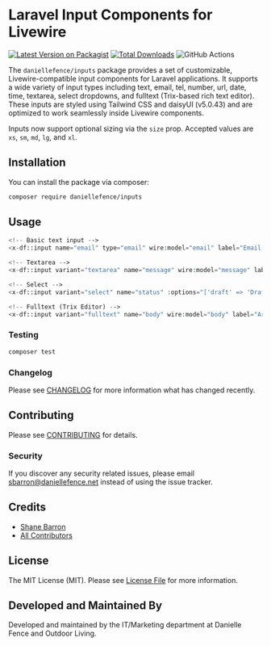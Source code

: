 # Laravel Input Components for Livewire

[![Latest Version on Packagist](https://img.shields.io/packagist/v/daniellefence/inputs.svg?style=flat-square)](https://packagist.org/packages/daniellefence/inputs)
[![Total Downloads](https://img.shields.io/packagist/dt/daniellefence/inputs.svg?style=flat-square)](https://packagist.org/packages/daniellefence/inputs)
![GitHub Actions](https://github.com/daniellefence/inputs/actions/workflows/main.yml/badge.svg)

The `daniellefence/inputs` package provides a set of customizable, Livewire-compatible input components for Laravel applications. It supports a wide variety of input types including text, email, tel, number, url, date, time, textarea, select dropdowns, and fulltext (Trix-based rich text editor). These inputs are styled using Tailwind CSS and daisyUI (v5.0.43) and are optimized to work seamlessly inside Livewire components.

Inputs now support optional sizing via the `size` prop. Accepted values are `xs`, `sm`, `md`, `lg`, and `xl`.

## Installation

You can install the package via composer:

```bash
composer require daniellefence/inputs
```

## Usage

```php
<!-- Basic text input -->
<x-df::input name="email" type="email" wire:model="email" label="Email Address" />

<!-- Textarea -->
<x-df::input variant="textarea" name="message" wire:model="message" label="Your Message" />

<!-- Select -->
<x-df::input variant="select" name="status" :options="['draft' => 'Draft', 'published' => 'Published']" wire:model="status" label="Status" />

<!-- Fulltext (Trix Editor) -->
<x-df::input variant="fulltext" name="body" wire:model="body" label="Article Body" />
```

### Testing

```bash
composer test
```

### Changelog

Please see [CHANGELOG](CHANGELOG.md) for more information what has changed recently.

## Contributing

Please see [CONTRIBUTING](CONTRIBUTING.md) for details.

### Security

If you discover any security related issues, please email sbarron@daniellefence.net instead of using the issue tracker.

## Credits

-   [Shane Barron](https://github.com/daniellefence)
-   [All Contributors](../../contributors)

## License

The MIT License (MIT). Please see [License File](LICENSE.md) for more information.

## Developed and Maintained By

Developed and maintained by the IT/Marketing department at Danielle Fence and Outdoor Living.
